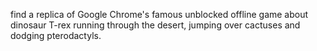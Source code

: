 find a replica of Google Chrome's famous unblocked offline game about dinosaur T-rex running through the desert, jumping over cactuses and dodging pterodactyls.

